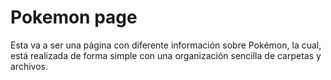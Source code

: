 # Pokemon page
Esta va a ser una página con diferente información sobre Pokémon, la cual, está realizada de forma simple con una organización sencilla de carpetas y archivos.
